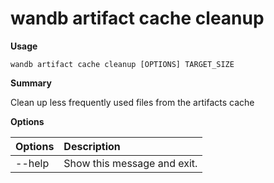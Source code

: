 # wandb artifact cache cleanup

**Usage**

`wandb artifact cache cleanup [OPTIONS] TARGET_SIZE`

**Summary**

Clean up less frequently used files from the artifacts cache

**Options**

| **Options** | **Description** |
| :--- | :--- |
| --help | Show this message and exit. |

